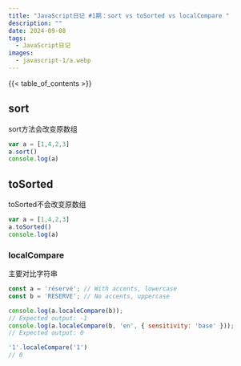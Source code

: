 ```yaml
---
title: "JavaScript日记 #1期：sort vs toSorted vs localCompare "
description: ""
date: 2024-09-08
tags:
  - JavaScript日记
images:
  - javascript-1/a.webp
---
```


{{< table_of_contents >}}

## sort

sort方法会改变原数组

```js
var a = [1,4,2,3]
a.sort()
console.log(a)

```

## toSorted

toSorted不会改变原数组

```js
var a = [1,4,2,3]
a.toSorted()
console.log(a)
```

### localCompare

主要对比字符串

```js
const a = 'réservé'; // With accents, lowercase
const b = 'RESERVE'; // No accents, uppercase

console.log(a.localeCompare(b));
// Expected output: -1
console.log(a.localeCompare(b, 'en', { sensitivity: 'base' }));
// Expected output: 0

'1'.localeCompare('1')
// 0
```